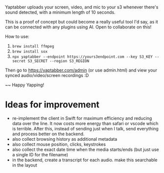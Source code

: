 Yaptabber uploads your screen, video, and mic to your s3 whenever there's sound detected, with a minimum length of 10 seconds.

This is a proof of concept but could become a really useful tool I'd say, as it can be connected with any plugins using AI. Open to collaborate on this!

How to use:

1. `brew install ffmpeg`
2. `brew install sox`
3. `npx yaptabber --endpoint https://yours3endpoint.com --key S3_KEY --secret S3_SECRET --region S3_REGION`

Then go to https://yaptabber.com/admin (or use admin.html) and view your synced audio/video/screen recordings :D

~~ Happy Yapping!

# Ideas for improvement

- re-implement the client in Swift for maximum efficiency and reducing data over the line. It now costs more energy than safari or vscode which is terrible. After this, instead of sending just when I talk, send everything and process better on the backend.
- also collect browsing history as additional metadata
- also collect mouse position, clicks, keystrokes
- also collect the exact date time when the media starts/ends (but just use a single ID for the filename)
- in the backend, create a transcript for each audio. make this searchable in the layout
